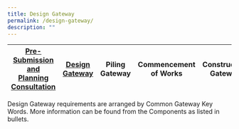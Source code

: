 ```yaml
---
title: Design Gateway
permalink: /design-gateway/
description: ""
---
```

|[Pre-Submission and Planning Consultation](/specific-requirements/Submission-Gateways/main-gateways/)| [Design Gateway](/design-gateway) | Piling Gateway| Commencement of Works | Construction Gateway | Independent Agency Submissions |TOP/CSC Gateway |
| -------- | -------- | -------- | -------- | -------- | -------- | -------- |

Design Gateway requirements are arranged by Common Gateway Key Words. More information can be
found from the Components as listed in bullets.